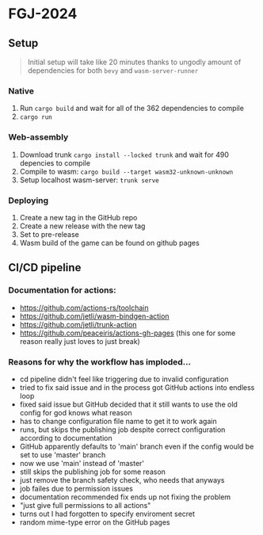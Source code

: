 # FGJ-2024

## Setup
> Initial setup will take like 20 minutes thanks to ungodly amount of dependencies for both `bevy` and `wasm-server-runner`

### Native
1. Run `cargo build` and wait for all of the 362 dependencies to compile
2. `cargo run`

### Web-assembly
1. Download trunk `cargo install --locked trunk` and wait for 490 depencies to compile
3. Compile to wasm: `cargo build --target wasm32-unknown-unknown`
4. Setup localhost wasm-server: `trunk serve`

### Deploying
1. Create a new tag in the GitHub repo
2. Create a new release with the new tag
3. Set to pre-release
4. Wasm build of the game can be found on github pages


## CI/CD pipeline

### Documentation for actions:
- https://github.com/actions-rs/toolchain
- https://github.com/jetli/wasm-bindgen-action
- https://github.com/jetli/trunk-action
- https://github.com/peaceiris/actions-gh-pages (this one for some reason really just loves to just break)

### Reasons for why the workflow has imploded...
- cd pipeline didn't feel like triggering due to invalid configuration
- tried to fix said issue and in the process got GitHub actions into endless loop
- fixed said issue but GitHub decided that it still wants to use the old config for god knows what reason
- has to change configuration file name to get it to work again
- runs, but skips the publishing job despite correct configuration according to documentation
- GitHub apparently defaults to 'main' branch even if the config would be set to use 'master' branch
- now we use 'main' instead of 'master'
- still skips the publishing job for some reason
- just remove the branch safety check, who needs that anyways
- job failes due to permission issues
- documentation recommended fix ends up not fixing the problem
- "just give full permissions to all actions"
- turns out I had forgotten to specify enviroment secret
- random mime-type error on the GitHub pages